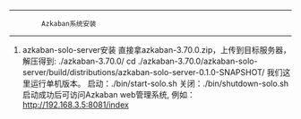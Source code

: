 ------------------------------------------------------------------------------------
            Azkaban系统安装
------------------------------------------------------------------------------------
1. azkaban-solo-server安装
    直接拿azkaban-3.70.0.zip，上传到目标服务器，解压得到: ./azkaban-3.70.0/
	cd ./azkaban-3.70.0/azkaban-solo-server/build/distributions/azkaban-solo-server-0.1.0-SNAPSHOT/
	我们这里运行单机版本。
	启动：./bin/start-solo.sh
	关闭：./bin/shutdown-solo.sh
	启动成功后可访问Azkaban web管理系统, 例如：
	http://192.168.3.5:8081/index
